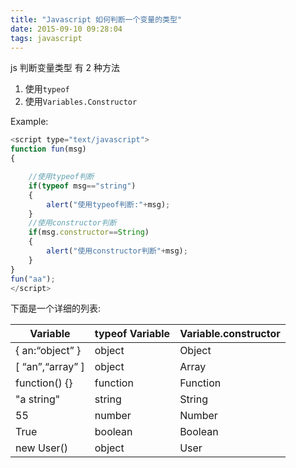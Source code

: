 ```yaml
---
title: "Javascript 如何判断一个变量的类型"
date: 2015-09-10 09:28:04
tags: javascript
---
```


js 判断变量类型 有 2 种方法

1. 使用`typeof`
2. 使用`Variables.Constructor`

Example:

<!--more-->

```javascript
<script type="text/javascript">
function fun(msg)
{

    //使用typeof判断
    if(typeof msg=="string")
    {
        alert("使用typeof判断:"+msg);
    }
    //使用constructor判断
    if(msg.constructor==String)
    {
        alert("使用constructor判断"+msg);
    }
}
fun("aa");
</script>
```

下面是一个详细的列表:

| Variable         | typeof Variable | Variable.constructor |
| ---------------- | --------------- | -------------------- |
| { an:“object” }  | object          | Object               |
| [ “an”,“array” ] | object          | Array                |
| function() {}    | function        | Function             |
| "a string"       | string          | String               |
| 55               | number          | Number               |
| True             | boolean         | Boolean              |
| new User()       | object          | User                 |
